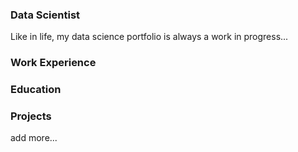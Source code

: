 ### Data Scientist

Like in life, my data science portfolio is always a work in progress...

### Work Experience


### Education


### Projects


add more...
